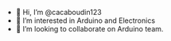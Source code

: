 - 👋 Hi, I’m @cacaboudin123
- 👀 I’m interested in Arduino and Electronics
- 💞️ I’m looking to collaborate on Arduino team.
